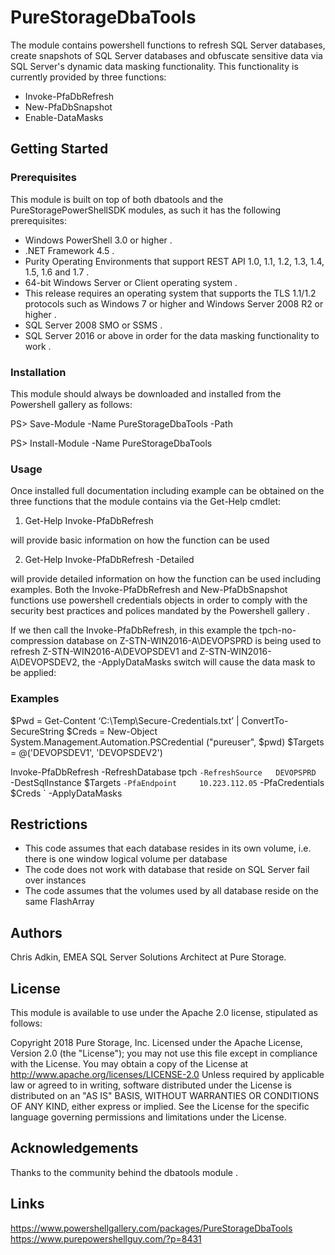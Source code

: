 # PureStorageDbaTools

The module contains powershell functions to refresh SQL Server databases, create snapshots of SQL Server databases and obfuscate sensitive data via 
SQL Server's dynamic data masking functionality. This functionality is currently provided by three functions: 

- Invoke-PfaDbRefresh
- New-PfaDbSnapshot
- Enable-DataMasks

## Getting Started

### Prerequisites

This module is built on top of both dbatools and the PureStoragePowerShellSDK modules, as such it has the following prerequisites:

- Windows PowerShell 3.0 or higher .
- .NET Framework 4.5 .
- Purity Operating Environments that support REST API 1.0, 1.1, 1.2, 1.3, 1.4, 1.5, 1.6 and 1.7 .
- 64-bit Windows Server or Client operating system .
- This release requires an operating system that supports the TLS 1.1/1.2 protocols such as Windows 7 or higher and Windows Server 2008 R2 or higher .
- SQL Server 2008 SMO or SSMS .
- SQL Server 2016 or above in order for the data masking functionality to work .

### Installation

This module should always be downloaded and installed from the Powershell gallery as follows:

PS> Save-Module -Name PureStorageDbaTools -Path <path>

PS> Install-Module -Name PureStorageDbaTools

### Usage

Once installed full documentation including example can be obtained on the three functions that the module contains via the Get-Help 
cmdlet:

1. Get-Help  Invoke-PfaDbRefresh 

will provide basic information on how the function can be used

2.  Get-Help  Invoke-PfaDbRefresh -Detailed

will provide detailed information on how the function can be used including examples. Both the Invoke-PfaDbRefresh and New-PfaDbSnapshot  
functions use powershell credentials objects in order to comply with the security best practices and polices mandated by the Powershell gallery .

If we then call the  Invoke-PfaDbRefresh, in this example the tpch-no-compression database on  Z-STN-WIN2016-A\DEVOPSPRD is being used to refresh  Z-STN-WIN2016-A\DEVOPSDEV1 and Z-STN-WIN2016-A\DEVOPSDEV2, the -ApplyDataMasks switch will cause the data mask to be applied:

### Examples

$Pwd   = Get-Content ‘C:\Temp\Secure-Credentials.txt’ | ConvertTo-SecureString
$Creds = New-Object System.Management.Automation.PSCredential ("pureuser", $pwd)
$Targets = @('DEVOPSDEV1', 'DEVOPSDEV2')

Invoke-PfaDbRefresh -RefreshDatabase tpch          `
                    -RefreshSource   DEVOPSPRD     `
                    -DestSqlInstance $Targets      `
                    -PfaEndpoint     10.223.112.05 `
                    -PfaCredentials  $Creds `
                    -ApplyDataMasks

## Restrictions

- This code assumes that each database resides in its own volume, i.e. there is one window logical volume per database
- The code does not work with database that reside on SQL Server fail over instances
- The code assumes that the volumes used by all database reside on the same FlashArray

## Authors

Chris Adkin, EMEA SQL Server Solutions Architect at Pure Storage.

## License

This module is available to use under the Apache 2.0 license, stipulated as follows:

Copyright 2018 Pure Storage, Inc.
Licensed under the Apache License, Version 2.0 (the "License");
you may not use this file except in compliance with the License.
You may obtain a copy of the License at
    http://www.apache.org/licenses/LICENSE-2.0
Unless required by applicable law or agreed to in writing, software
distributed under the License is distributed on  an "AS IS" BASIS,
WITHOUT WARRANTIES OR CONDITIONS OF ANY KIND, either express or implied.
See the License for the specific language governing permissions and
limitations under the License.

## Acknowledgements

Thanks to the community behind the dbatools module .

## Links

https://www.powershellgallery.com/packages/PureStorageDbaTools
https://www.purepowershellguy.com/?p=8431
